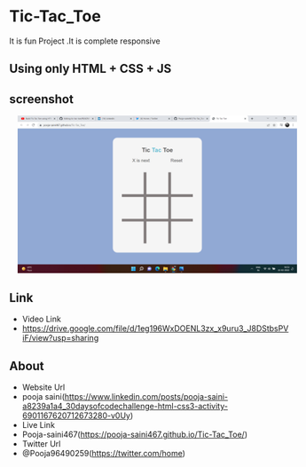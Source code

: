 # Tic-Tac_Toe
It is fun Project .It is complete responsive

## Using only HTML + CSS + JS

## screenshot
<img src="https://github.com/Pooja-saini467/Tic-Tac_Toe/blob/main/Screenshot%20(19).png?raw=true" alt="game" style="margin-left: 15px;" />

## Link
- Video Link 
- https://drive.google.com/file/d/1eg196WxDOENL3zx_x9uru3_J8DStbsPViF/view?usp=sharing

## About
- Website Url
- pooja saini(https://www.linkedin.com/posts/pooja-saini-a8239a1a4_30daysofcodechallenge-html-css3-activity-6901167620712673280-v0Uy)
- Live Link
- Pooja-saini467(https://pooja-saini467.github.io/Tic-Tac_Toe/)
- Twitter Url
- @Pooja96490259(https://twitter.com/home)
